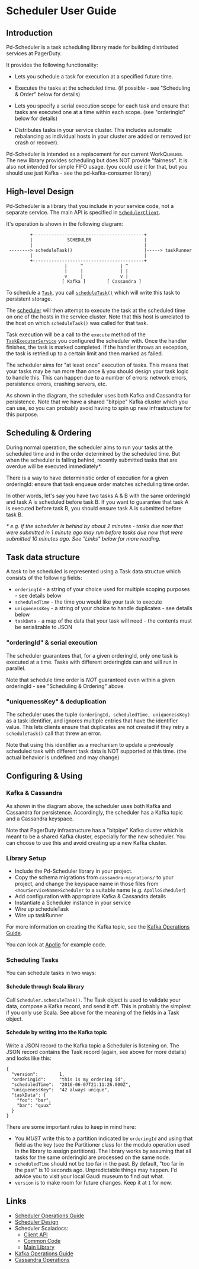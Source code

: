 # Scheduler User Guide

## Introduction

Pd-Scheduler is a task scheduling library made for building distributed services at PagerDuty.

It provides the following functionality:

- Lets you schedule a task for execution at a specified future time.

- Executes the tasks at the scheduled time. (if possible - see "Scheduling & Order" below for details)

- Lets you specify a serial execution scope for each task and ensure that tasks are executed one at a time within each scope. (see "orderingId" below for details)

- Distributes tasks in your service cluster. This includes automatic rebalancing as individual hosts in your cluster are added or removed (or crash or recover).


Pd-Scheduler is intended as a replacement for our current WorkQueues. The new library provides scheduling but does NOT provide "fairness". It is also not intended for simple FIFO usage. (you could use it for that, but you should use just Kafka - see the pd-kafka-consumer library)


## High-level Design

Pd-Scheduler is a library that you include in your service code, not a separate service. The main API is specified
in [`SchedulerClient`](https://docs.pd-internal.com/scala/scheduler-scala-api/#com.pagerduty.scheduler.SchedulerClient).

It's operation is shown in the following diagram:

```
         +------------------------------------------+
         |             SCHEDULER                    |
         |                                          |
 --------> scheduleTask()                           |-----> taskRunner
         |                                          |
         +------------------------------------------+
                      |     ^              | ^
                      |     |              | |
                      v     |              v |
                     [ Kafka ]        [ Cassandra ]
```

To schedule a [`Task`](https://docs.pd-internal.com/scala/scheduler-common/#com.pagerduty.scheduler.model.Task), you call [`scheduleTask()`](https://docs.pd-internal.com/scala/scheduler-scala-api/#com.pagerduty.scheduler.SchedulerClient) which will write this task to persistent storage.

The [scheduler](https://docs.pd-internal.com/scala/scheduler/#com.pagerduty.scheduler.SchedulerImpl) will then attempt to execute the task at the scheduled time on one of the hosts in the service cluster. Note that this host is unrelated to the host on which `scheduleTask()` was called for that task.

Task execution will be a call to the `execute` method of the [`TaskExecutorService`](https://docs.pd-internal.com/scala/scheduler/#com.pagerduty.scheduler.TaskExecutorService) you configured the scheduler with. Once the handler finishes, the task is marked completed. If the handler throws an exception, the task is retried up to a certain limit and then marked as failed.

The scheduler aims for "at least once" execution of tasks. This means that your tasks may be run more than once & you should design your task logic to handle this. This can happen due to a number of errors: network errors, persistence errors, crashing servers, etc.

As shown in the diagram, the scheduler uses both Kafka and Cassandra for persistence. Note that we have a shared "bitpipe" Kafka cluster which you can use, so you can probably avoid having to spin up new infrastructure for this purpose.


## Scheduling & Ordering

During normal operation, the scheduler aims to run your tasks at the scheduled time and in the order determined by the scheduled time. But when the scheduler is falling behind, recently submitted tasks that are overdue will be executed immediately*.

There is a way to have deterministic order of execution for a given orderingId: ensure that task enqueue order matches scheduling time order.

In other words, let's say you have two tasks A & B with the same orderingId and task A is scheduled before task B.  If you want to guarantee that task A is executed before task B, you should ensure task A is submitted before task B.

_* e.g. if the scheduler is behind by about 2 minutes - tasks due now that were submitted in 1 minute ago may run before tasks due now that were submitted 10 minutes ago. See "Links" below for more reading._


## Task data structure

A task to be scheduled is represented using a Task data structue which consists of the following fields:

- `orderingId` - a string of your choice used for multiple scoping purposes - see details below
- `scheduledTime` - the time you would like your task to execute
- `uniquenessKey` - a string of your choice to handle duplicates - see details below
- `taskData` - a map of the data that your task will need - the contents must be serializable to JSON

### "orderingId" & serial execution

The scheduler guarantees that, for a given orderingId, only one task is executed at a time. Tasks with different orderingIds can and will run in parallel.

Note that schedule time order is _NOT_ guaranteed even within a given orderingId - see "Scheduling & Ordering" above.


### "uniquenessKey" & deduplication

The scheduler uses the tuple `(orderingId, scheduledTime, uniquenessKey)` as a task identifier, and ignores multiple entries that have the identifier value. This lets clients ensure that duplicates are not created if they retry a `scheduleTask()` call that threw an error.

Note that using this identifier as a mechanism to update a previously scheduled task with different task data is NOT supported at this time. (the actual behavior is undefined and may change)


## Configuring & Using

### Kafka & Cassandra

As shown in the diagram above, the scheduler uses both Kafka and Cassandra for persistence. Accordingly, the scheduler has a Kafka topic and a Cassandra keyspace.

Note that PagerDuty infrastructure has a "bitpipe" Kafka cluster which is meant to be a shared Kafka cluster, especially for the new scheduler. You can choose to use this and avoid creating up a new Kafka cluster.


### Library Setup

- Include the Pd-Scheduler library in your project.
- Copy the schema migrations from `cassandra-migrations/` to your project, and change the keyspace name in those files from `<YourServiceName>Scheduler` to a suitable name (e.g. `ApolloScheduler`)
- Add configuration with appropriate Kafka & Cassandra details
- Instantiate a Scheduler instance in your service
- Wire up scheduleTask
- Wire up taskRunner

For more information on creating the Kafka topic, see the [Kafka Operations Guide](https://pagerduty.atlassian.net/wiki/display/ENG/Kafka+Operations+Guide#KafkaOperationsGuide-Topic&PartitionManagement).

You can look at [Apollo](https://github.com/PagerDuty/rt-apollo) for example code.

### Scheduling Tasks

You can schedule tasks in two ways:

#### Schedule through Scala library

Call `Scheduler.scheduleTask()`. The Task object is used to validate
your data, compose a Kafka record, and send it off. This is probably
the simplest if you only use Scala. See above for the meaning of
the fields in a Task object.

#### Schedule by writing into the Kafka topic

Write a JSON record to the Kafka topic a Scheduler is listening on.
The JSON record contains the Task record (again, see above for more
details) and looks like this:

```
{
  "version":        1,
  "orderingId":     "this is my ordering id",
  "scheduledTime":  "2016-06-07T21:11:26.000Z",
  "uniquenessKey":  "42 always unique",
  "taskData": {
    "foo": "bar",
    "bar": "quux"
  }
}

```

There are some important rules to keep in mind here:

- You _MUST_ write this to a partition indicated by `orderingId`
and using that field as the key (see the Partitioner class for the
modulo operation used in the library to assign partitions). The
library works by assuming that all tasks for the same orderingId
are processed on the same node.
- `scheduledTime` should not be too far in the past. By default,
"too far in the past" is 10 seconds ago. Unpredictable things may
happen. I'd advice you to visit your local Gaudi museum to find out
what.
- `version` is to make room for future changes. Keep it at `1` for now.


## Links

- [Scheduler Operations Guide](operations.md)
- [Scheduler Design](design.md)
- Scheduler Scaladocs:
  - [Client API](https://docs.pd-internal.com/scala/scheduler-scala-api/)
  - [Common Code](https://docs.pd-internal.com/scala/scheduler-common)
  - [Main Library](https://docs.pd-internal.com/scala/scheduler)
- [Kafka Operations Guide](https://pagerduty.atlassian.net/wiki/display/ENG/Kafka+Operations+Guide)
- [Cassandra Operations](https://pagerduty.atlassian.net/wiki/display/ENG/Cassandra+-+Operations)
